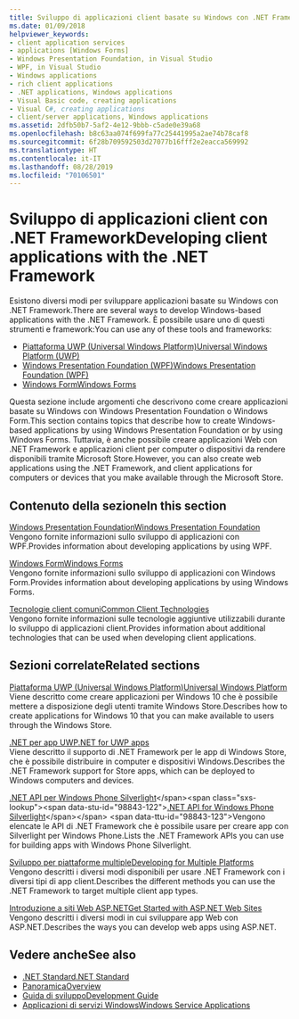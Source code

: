 ```yaml
---
title: Sviluppo di applicazioni client basate su Windows con .NET Framework
ms.date: 01/09/2018
helpviewer_keywords:
- client application services
- applications [Windows Forms]
- Windows Presentation Foundation, in Visual Studio
- WPF, in Visual Studio
- Windows applications
- rich client applications
- .NET applications, Windows applications
- Visual Basic code, creating applications
- Visual C#, creating applications
- client/server applications, Windows applications
ms.assetid: 2dfb50b7-5af2-4e12-9bbb-c5ade0e39a68
ms.openlocfilehash: b8c63aa074f699fa77c25441995a2ae74b78caf8
ms.sourcegitcommit: 6f28b709592503d27077b16fff2e2eacca569992
ms.translationtype: HT
ms.contentlocale: it-IT
ms.lasthandoff: 08/28/2019
ms.locfileid: "70106501"
---
```

# <a name="developing-client-applications-with-the-net-framework"></a><span data-ttu-id="98843-102">Sviluppo di applicazioni client con .NET Framework</span><span class="sxs-lookup"><span data-stu-id="98843-102">Developing client applications with the .NET Framework</span></span>

<span data-ttu-id="98843-103">Esistono diversi modi per sviluppare applicazioni basate su Windows con .NET Framework.</span><span class="sxs-lookup"><span data-stu-id="98843-103">There are several ways to develop Windows-based applications with the .NET Framework.</span></span> <span data-ttu-id="98843-104">È possibile usare uno di questi strumenti e framework:</span><span class="sxs-lookup"><span data-stu-id="98843-104">You can use any of these tools and frameworks:</span></span> 

- [<span data-ttu-id="98843-105">Piattaforma UWP (Universal Windows Platform)</span><span class="sxs-lookup"><span data-stu-id="98843-105">Universal Windows Platform (UWP)</span></span>](https://developer.microsoft.com/windows/apps)
- [<span data-ttu-id="98843-106">Windows Presentation Foundation (WPF)</span><span class="sxs-lookup"><span data-stu-id="98843-106">Windows Presentation Foundation (WPF)</span></span>](../../docs/framework/wpf/index.md)
- [<span data-ttu-id="98843-107">Windows Form</span><span class="sxs-lookup"><span data-stu-id="98843-107">Windows Forms</span></span>](../../docs/framework/winforms/index.md)

<span data-ttu-id="98843-108">Questa sezione include argomenti che descrivono come creare applicazioni basate su Windows con Windows Presentation Foundation o Windows Form.</span><span class="sxs-lookup"><span data-stu-id="98843-108">This section contains topics that describe how to create Windows-based applications by using Windows Presentation Foundation or by using Windows Forms.</span></span> <span data-ttu-id="98843-109">Tuttavia, è anche possibile creare applicazioni Web con .NET Framework e applicazioni client per computer o dispositivi da rendere disponibili tramite Microsoft Store.</span><span class="sxs-lookup"><span data-stu-id="98843-109">However, you can also create web applications using the .NET Framework, and client applications for computers or devices that you make available through the Microsoft Store.</span></span>
 
## <a name="in-this-section"></a><span data-ttu-id="98843-110">Contenuto della sezione</span><span class="sxs-lookup"><span data-stu-id="98843-110">In this section</span></span>

[<span data-ttu-id="98843-111">Windows Presentation Foundation</span><span class="sxs-lookup"><span data-stu-id="98843-111">Windows Presentation Foundation</span></span>](../../docs/framework/wpf/index.md)  
<span data-ttu-id="98843-112">Vengono fornite informazioni sullo sviluppo di applicazioni con WPF.</span><span class="sxs-lookup"><span data-stu-id="98843-112">Provides information about developing applications by using WPF.</span></span>

[<span data-ttu-id="98843-113">Windows Form</span><span class="sxs-lookup"><span data-stu-id="98843-113">Windows Forms</span></span>](../../docs/framework/winforms/index.md)  
<span data-ttu-id="98843-114">Vengono fornite informazioni sullo sviluppo di applicazioni con Windows Form.</span><span class="sxs-lookup"><span data-stu-id="98843-114">Provides information about developing applications by using Windows Forms.</span></span>

[<span data-ttu-id="98843-115">Tecnologie client comuni</span><span class="sxs-lookup"><span data-stu-id="98843-115">Common Client Technologies</span></span>](../../docs/framework/common-client-technologies/index.md)  
<span data-ttu-id="98843-116">Vengono fornite informazioni sulle tecnologie aggiuntive utilizzabili durante lo sviluppo di applicazioni client.</span><span class="sxs-lookup"><span data-stu-id="98843-116">Provides information about additional technologies that can be used when developing client applications.</span></span>

## <a name="related-sections"></a><span data-ttu-id="98843-117">Sezioni correlate</span><span class="sxs-lookup"><span data-stu-id="98843-117">Related sections</span></span>

[<span data-ttu-id="98843-118">Piattaforma UWP (Universal Windows Platform)</span><span class="sxs-lookup"><span data-stu-id="98843-118">Universal Windows Platform</span></span>](https://developer.microsoft.com/windows/apps)  
<span data-ttu-id="98843-119">Viene descritto come creare applicazioni per Windows 10 che è possibile mettere a disposizione degli utenti tramite Windows Store.</span><span class="sxs-lookup"><span data-stu-id="98843-119">Describes how to create applications for Windows 10 that you can make available to users through the Windows Store.</span></span>

[<span data-ttu-id="98843-120">.NET per app UWP</span><span class="sxs-lookup"><span data-stu-id="98843-120">.NET for UWP apps</span></span>](https://msdn.microsoft.com/library/windows/apps/mt185501.aspx)  
<span data-ttu-id="98843-121">Viene descritto il supporto di .NET Framework per le app di Windows Store, che è possibile distribuire in computer e dispositivi Windows.</span><span class="sxs-lookup"><span data-stu-id="98843-121">Describes the .NET Framework support for Store apps, which can be deployed to Windows computers and devices.</span></span>

<span data-ttu-id="98843-122">[.NET API per Windows Phone Silverlight](https://docs.microsoft.com/previous-versions/windows/apps/jj207211\(v=vs.105\))</span><span class="sxs-lookup"><span data-stu-id="98843-122">[.NET API for Windows Phone Silverlight](https://docs.microsoft.com/previous-versions/windows/apps/jj207211\(v=vs.105\))</span></span>  
<span data-ttu-id="98843-123">Vengono elencate le API di .NET Framework che è possibile usare per creare app con Silverlight per Windows Phone.</span><span class="sxs-lookup"><span data-stu-id="98843-123">Lists the .NET Framework APIs you can use for building apps with Windows Phone Silverlight.</span></span>
  
[<span data-ttu-id="98843-124">Sviluppo per piattaforme multiple</span><span class="sxs-lookup"><span data-stu-id="98843-124">Developing for Multiple Platforms</span></span>](../../docs/standard/cross-platform/index.md)  
<span data-ttu-id="98843-125">Vengono descritti i diversi modi disponibili per usare .NET Framework con i diversi tipi di app client.</span><span class="sxs-lookup"><span data-stu-id="98843-125">Describes the different methods you can use the .NET Framework to target multiple client app types.</span></span>

[<span data-ttu-id="98843-126">Introduzione a siti Web ASP.NET</span><span class="sxs-lookup"><span data-stu-id="98843-126">Get Started with ASP.NET Web Sites</span></span>](https://www.asp.net/get-started/websites)  
<span data-ttu-id="98843-127">Vengono descritti i diversi modi in cui sviluppare app Web con ASP.NET.</span><span class="sxs-lookup"><span data-stu-id="98843-127">Describes the ways you can develop web apps using ASP.NET.</span></span>

## <a name="see-also"></a><span data-ttu-id="98843-128">Vedere anche</span><span class="sxs-lookup"><span data-stu-id="98843-128">See also</span></span>

- [<span data-ttu-id="98843-129">.NET Standard</span><span class="sxs-lookup"><span data-stu-id="98843-129">.NET Standard</span></span>](../../docs/standard/net-standard.md)
- [<span data-ttu-id="98843-130">Panoramica</span><span class="sxs-lookup"><span data-stu-id="98843-130">Overview</span></span>](../../docs/framework/get-started/overview.md)
- [<span data-ttu-id="98843-131">Guida di sviluppo</span><span class="sxs-lookup"><span data-stu-id="98843-131">Development Guide</span></span>](../../docs/framework/development-guide.md)
- [<span data-ttu-id="98843-132">Applicazioni di servizi Windows</span><span class="sxs-lookup"><span data-stu-id="98843-132">Windows Service Applications</span></span>](../../docs/framework/windows-services/index.md)
